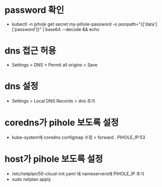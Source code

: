 # password 확인

- kubectl -n pihole get secret my-pihole-password -o jsonpath="{['data']['password']}" | base64 --decode && echo

# dns 접근 허용

- Settings > DNS > Permit all origins > Save

# dns 설정

- Settings > Local DNS Records > dns 추가

# coredns가 pihole 보도록 설정

- kube-system에 coredns configmap 수정 > forward . PIHOLE_IP:53

# host가 pihole 보도록 설정

- /etc/netplan/50-cloud-init.yaml 에 nameservers에 PIHOLE_IP 추가
- sudo netplan apply